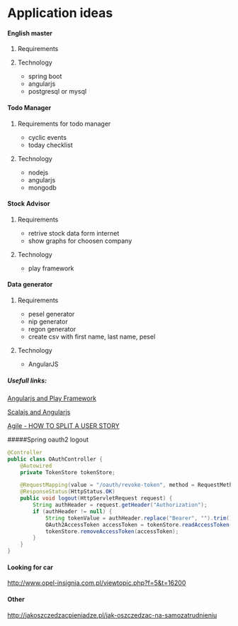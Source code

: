 # Application ideas



#### English master
1. Requirements

2. Technology
    - spring boot
    - angularjs
    - postgresql or mysql

#### Todo Manager

1. Requirements for todo manager
    - cyclic events
    - today checklist

2. Technology
      - nodejs
      - angularjs
      - mongodb
  
#### Stock Advisor
1. Requirements
    - retrive stock data form internet
    - show graphs for choosen company

2. Technology
    - play framework

#### Data generator
1. Requirements
    - pesel generator
    - nip generator
    - regon generator
    - create csv with first name, last name, pesel

2. Technology
    - AngularJS



##### Usefull links:
[Angularjs and Play Framework](http://www.toptal.com/java/building-modern-web-applications-with-angularjs-and-play-framework)

[Scalajs and Angularjs](http://www.smartjava.org/content/creating-angularjs-application-without-javascript-scalajs)

[Agile - HOW TO SPLIT A USER STORY](http://www.agileforall.com/wp-content/uploads/2012/01/Story-Splitting-Flowchart.pdf)

#####Spring oauth2 logout

``` java
@Controller
public class OAuthController {
    @Autowired
    private TokenStore tokenStore;

    @RequestMapping(value = "/oauth/revoke-token", method = RequestMethod.GET)
    @ResponseStatus(HttpStatus.OK)
    public void logout(HttpServletRequest request) {
        String authHeader = request.getHeader("Authorization");
        if (authHeader != null) {
            String tokenValue = authHeader.replace("Bearer", "").trim();
            OAuth2AccessToken accessToken = tokenStore.readAccessToken(tokenValue);
            tokenStore.removeAccessToken(accessToken);
        }
    }
}
```

#### Looking for car
http://www.opel-insignia.com.pl/viewtopic.php?f=5&t=16200

#### Other
http://jakoszczedzacpieniadze.pl/jak-oszczedzac-na-samozatrudnieniu

